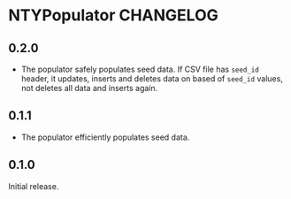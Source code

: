# NTYPopulator CHANGELOG

## 0.2.0

* The populator safely populates seed data. If CSV file has `seed_id` header, it updates, inserts and deletes data on based of `seed_id` values, not deletes all data and inserts again.

## 0.1.1

* The populator efficiently populates seed data.

## 0.1.0

Initial release.
